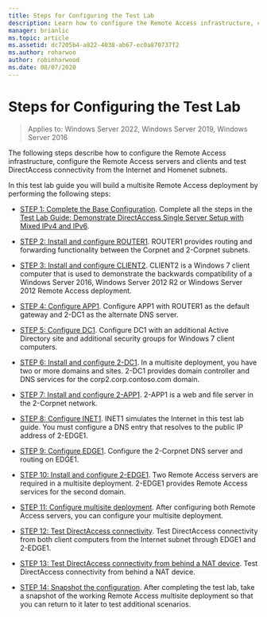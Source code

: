 ```yaml
---
title: Steps for Configuring the Test Lab
description: Learn how to configure the Remote Access infrastructure, configure the Remote Access servers and clients and test DirectAccess connectivity from the Internet and Homenet subnets.
manager: brianlic
ms.topic: article
ms.assetid: dc7205b4-a822-4038-ab67-ec0a870737f2
ms.author: roharwoo
author: robinharwood
ms.date: 08/07/2020
---
```


# Steps for Configuring the Test Lab

>Applies to: Windows Server 2022, Windows Server 2019, Windows Server 2016

The following steps describe how to configure the Remote Access infrastructure, configure the Remote Access servers and clients and test DirectAccess connectivity from the Internet and Homenet subnets.

In this test lab guide you will build a multisite Remote Access deployment by performing the following steps:

- [STEP 1: Complete the Base Configuration](STEP-1-Complete-DirectAccess-Configuration.md). Complete all the steps in the [Test Lab Guide: Demonstrate DirectAccess Single Server Setup with Mixed IPv4 and IPv6](https://go.microsoft.com/fwlink/p/?LinkId=237004).

- [STEP 2: Install and configure ROUTER1](STEP-2-Install-and-Configure-ROUTER1.md). ROUTER1 provides routing and forwarding functionality between the Corpnet and 2-Corpnet subnets.

- [STEP 3: Install and configure CLIENT2](STEP-3-Install-and-Configure-CLIENT2.md). CLIENT2 is a Windows 7 client computer that is used to demonstrate the backwards compatibility of a Windows Server 2016, Windows Server 2012 R2 or Windows Server 2012 Remote Access deployment.

- [STEP 4: Configure APP1](STEP-4-Configure-APP1.md). Configure APP1 with ROUTER1 as the default gateway and 2-DC1 as the alternate DNS server.

- [STEP 5: Configure DC1](STEP-5-Configure-DC1.md). Configure DC1 with an additional Active Directory site and additional security groups for Windows 7 client computers.

- [STEP 6: Install and configure 2-DC1](STEP-6-Install-and-Configure-2-DC1.md). In a multisite deployment, you have two or more domains and sites. 2-DC1 provides domain controller and DNS services for the corp2.corp.contoso.com domain.

- [STEP 7: Install and configure 2-APP1](STEP-7-Install-and-Configure-2-APP1.md). 2-APP1 is a web and file server in the 2-Corpnet network.

- [STEP 8: Configure INET1](STEP-8-Configure-INET1.md). INET1 simulates the Internet in this test lab guide. You must configure a DNS entry that resolves to the public IP address of 2-EDGE1.

- [STEP 9: Configure EDGE1](STEP-9-Configure-EDGE1.md). Configure the 2-Corpnet DNS server and routing on EDGE1.

- [STEP 10: Install and configure 2-EDGE1](STEP-10-Install-and-Configure-2-EDGE1.md). Two Remote Access servers are required in a multisite deployment. 2-EDGE1 provides Remote Access services for the second domain.

- [STEP 11: Configure multisite deployment](STEP-11-Configure-the-Multisite-Deployment.md). After configuring both Remote Access servers, you can configure your multisite deployment.

- [STEP 12: Test DirectAccess connectivity](STEP-12-Test-DirectAccess-Connectivity.md). Test DirectAccess connectivity from both client computers from the Internet subnet through EDGE1 and 2-EDGE1.

- [STEP 13: Test DirectAccess connectivity from behind a NAT device](STEP-13-Test-DirectAccess-Connectivity-from-Behind-a-NAT-Device.md). Test DirectAccess connectivity from behind a NAT device.

- [STEP 14: Snapshot the configuration](STEP-14-Snapshot-the-Configuration.md). After completing the test lab, take a snapshot of the working Remote Access multisite deployment so that you can return to it later to test additional scenarios.
